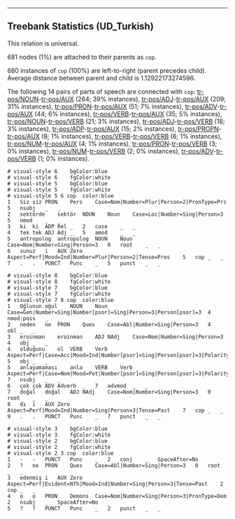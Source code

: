 

--------------------------------------------------------------------------------

## Treebank Statistics (UD_Turkish)

This relation is universal.

681 nodes (1%) are attached to their parents as `cop`.

680 instances of `cop` (100%) are left-to-right (parent precedes child).
Average distance between parent and child is 1.12922173274596.

The following 14 pairs of parts of speech are connected with `cop`: [tr-pos/NOUN]()-[tr-pos/AUX]() (264; 39% instances), [tr-pos/ADJ]()-[tr-pos/AUX]() (209; 31% instances), [tr-pos/PRON]()-[tr-pos/AUX]() (51; 7% instances), [tr-pos/ADV]()-[tr-pos/AUX]() (44; 6% instances), [tr-pos/VERB]()-[tr-pos/AUX]() (35; 5% instances), [tr-pos/NOUN]()-[tr-pos/VERB]() (21; 3% instances), [tr-pos/ADJ]()-[tr-pos/VERB]() (18; 3% instances), [tr-pos/ADP]()-[tr-pos/AUX]() (15; 2% instances), [tr-pos/PROPN]()-[tr-pos/AUX]() (8; 1% instances), [tr-pos/VERB]()-[tr-pos/VERB]() (6; 1% instances), [tr-pos/NUM]()-[tr-pos/AUX]() (4; 1% instances), [tr-pos/PRON]()-[tr-pos/VERB]() (3; 0% instances), [tr-pos/NUM]()-[tr-pos/VERB]() (2; 0% instances), [tr-pos/ADV]()-[tr-pos/VERB]() (1; 0% instances).


~~~ conllu
# visual-style 6	bgColor:blue
# visual-style 6	fgColor:white
# visual-style 5	bgColor:blue
# visual-style 5	fgColor:white
# visual-style 5 6 cop	color:blue
1	Siz	siz	PRON	Pers	Case=Nom|Number=Plur|Person=2|PronType=Prs	5	nsubj	_	_
2	sektörde	sektör	NOUN	Noun	Case=Loc|Number=Sing|Person=3	5	nmod	_	_
3	ki	ki	ADP	Rel	_	2	case	_	_
4	tek	tek	ADJ	Adj	_	5	amod	_	_
5	antropolog	antropolog	NOUN	Noun	Case=Nom|Number=Sing|Person=3	0	root	_	_
6	sunuz	i	AUX	Zero	Aspect=Perf|Mood=Ind|Number=Plur|Person=2|Tense=Pres	5	cop	_	_
7	.	.	PUNCT	Punc	_	5	punct	_	_

~~~


~~~ conllu
# visual-style 8	bgColor:blue
# visual-style 8	fgColor:white
# visual-style 7	bgColor:blue
# visual-style 7	fgColor:white
# visual-style 7 8 cop	color:blue
1	Oğlunun	oğul	NOUN	Noun	Case=Gen|Number=Sing|Number[psor]=Sing|Person=3|Person[psor]=3	4	nmod:poss	_	_
2	neden	ne	PRON	Ques	Case=Abl|Number=Sing|Person=3	4	obl	_	_
3	eroinman	eroinman	ADJ	NAdj	Case=Nom|Number=Sing|Person=3	4	obj	_	_
4	olduğunu	ol	VERB	Verb	Aspect=Perf|Case=Acc|Mood=Ind|Number[psor]=Sing|Person[psor]=3|Polarity=Pos|Tense=Past|VerbForm=Part	5	obj	_	_
5	anlayamaması	anla	VERB	Verb	Aspect=Perf|Case=Nom|Mood=Pot|Number[psor]=Sing|Person[psor]=3|Polarity=Neg|Tense=Pres|VerbForm=Vnoun	7	nsubj	_	_
6	çok	çok	ADV	Adverb	_	7	advmod	_	_
7	doğal	doğal	ADJ	NAdj	Case=Nom|Number=Sing|Person=3	0	root	_	_
8	dı	i	AUX	Zero	Aspect=Perf|Mood=Ind|Number=Sing|Person=3|Tense=Past	7	cop	_	_
9	.	.	PUNCT	Punc	_	7	punct	_	_

~~~


~~~ conllu
# visual-style 3	bgColor:blue
# visual-style 3	fgColor:white
# visual-style 2	bgColor:blue
# visual-style 2	fgColor:white
# visual-style 2 3 cop	color:blue
1	-	-	PUNCT	Punc	_	2	conj	_	SpaceAfter=No
2	?	ne	PRON	Ques	Case=Abl|Number=Sing|Person=3	0	root	_	_
3	edenmiş	i	AUX	Zero	Aspect=Perf|Evident=Nfh|Mood=Ind|Number=Sing|Person=3|Tense=Past	2	cop	_	_
4	o	o	PRON	Demons	Case=Nom|Number=Sing|Person=3|PronType=Dem	2	nsubj	_	SpaceAfter=No
5	?	?	PUNCT	Punc	_	2	punct	_	_

~~~


